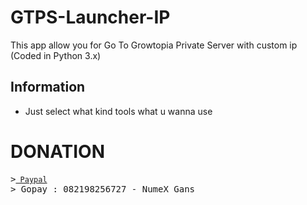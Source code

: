 # GTPS-Launcher-IP
This app allow you for Go To Growtopia Private Server with custom ip (Coded in Python 3.x)

## Information
- Just select what kind tools what u wanna use

# DONATION
<pre>
<span class="pl-k">&gt;</spam><a href="https://www.paypal.com/paypalme/NumeXGans" rel="nofollow"><code> Paypal</code></a>
<span class="pl-k">&gt;</spam> Gopay : 082198256727 - NumeX Gans
</pre>

